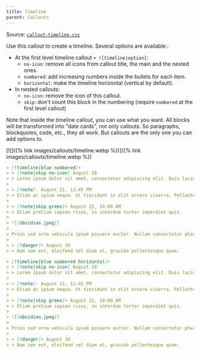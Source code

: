 ```yaml
---
title: Timeline
parent: Callouts
---
```


Source: [`callout-timeline.css`](https://github.com/ElsaTam/obsidian-fancy-a-story/blob/main/snippets/editor/callouts/callout-timeline.css)

Use this callout to create a timeline. Several options are available.:
- At the first level timeline callout `> ![timeline|option]`:
  - `no-icon`: remove all icons from callout title, the main and the nested ones.
  - `numbered`: add increasing numbers inside the bullets for each item.
  - `horizontal`: make the timeline horizontal (vertical by default).
- In nested callouts:
  - `no-icon`: remove the icon of this callout.
  - `skip`: don't count this block in the numbering (require `numbered` at the first level callout)

Note that inside the timeline callout, you can use what you want. All blocks will be transformed into "date cards", not only callouts. So paragraphs, blockquotes, code, etc., they all work. But callouts are the only one you can add options to.

[![]({% link images/callouts/timeline.webp %})]({% link images/callouts/timeline.webp %})

```markdown
> [!timeline|blue numbered]+
> > [!note|skip no-icon] August 18
> > Lorem ipsum dolor sit amet, consectetur adipiscing elit. Duis lacinia posuere fermentum
> 
> > [!note]- August 21, 11:45 PM
> > Etiam ac ipsum neque. Ut tincidunt in elit ornare viverra. Pellentesque auctor mi lectus.
> 
> > [!note|skip green]+ August 22, 10:00 AM
> > Etiam pretium sapien risus, in interdum tortor imperdiet quis.
> 
> ![[obsidian.jpeg]]
> 
> Proin sed urna vehicula ipsum posuere auctor. Nullam consectetur pharetra justo, eget sollicitudin mauris finibus et.
> 
> > [!danger]+ August 30
> > Nam sem est, eleifend vel diam at, gravida pellentesque quam.

> [!timeline|blue numbered horizontal]+
> > [!note|skip no-icon] August 18
> > Lorem ipsum dolor sit amet, consectetur adipiscing elit. Duis lacinia posuere fermentum
> 
> > [!note]- August 21, 11:45 PM
> > Etiam ac ipsum neque. Ut tincidunt in elit ornare viverra. Pellentesque auctor mi lectus.
> 
> > [!note|skip green]+ August 22, 10:00 AM
> > Etiam pretium sapien risus, in interdum tortor imperdiet quis.
> 
> ![[obsidian.jpeg]]
> 
> Proin sed urna vehicula ipsum posuere auctor. Nullam consectetur pharetra justo, eget sollicitudin mauris finibus et.
> 
> > [!danger]+ August 30
> > Nam sem est, eleifend vel diam at, gravida pellentesque quam.
```